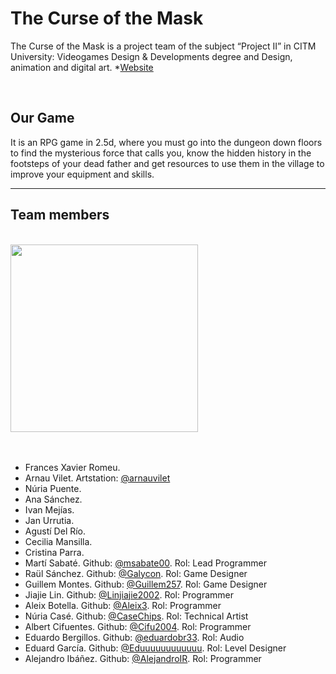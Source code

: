 # The Curse of the Mask 



The Curse of the Mask is a project team of the subject “Project II” in CITM University: Videogames Design & Developments degree and Design, animation and digital art. *[Website](https://southwest-studios.github.io/Suregs-Mask/)

<br>

## Our Game

It is an RPG game in 2.5d, where you must go into the dungeon down floors to find the mysterious force that calls you, know the hidden history in the footsteps of your dead father and get resources to use them in the village to improve your equipment and skills.
<hr>


## Team members

<br>

<img src="https://github.com/SouthWest-Studios/Suregs-Mask/assets/71668554/50560936-a985-40c1-a499-22cae846566a" width="300px">

<br>
<br>
<br>

- Frances Xavier Romeu.
- Arnau Vilet. Artstation: [@arnauvilet](https://www.artstation.com/arnauvilet)
- Núria Puente.
- Ana Sánchez.
- Ivan Mejías.
- Jan Urrutia.
- Agustí Del Río.
- Cecilia Mansilla.
- Cristina Parra.
- Martí Sabaté. Github: [@msabate00](https://github.com/msabate00). Rol: Lead Programmer
- Raül Sánchez. Github: [@Galycon]([https://github.com/msabate00](https://github.com/Galycon)). Rol: Game Designer
- Guillem Montes. Github: [@Guillem257](https://github.com/Guillem257). Rol: Game Designer
- Jiajie Lin. Github: [@Linjiajie2002](https://github.com/Linjiajie2002). Rol: Programmer
- Aleix Botella. Github: [@Aleix3](https://github.com/Aleix3). Rol: Programmer
- Núria Casé. Github: [@CaseChips](https://github.com/CaseChips). Rol: Technical Artist
- Albert Cifuentes. Github: [@Cifu2004](https://github.com/Cifu2004). Rol: Programmer
- Eduardo Bergillos. Github: [@eduardobr33](https://github.com/eduardobr33). Rol: Audio
- Eduard García. Github: [@Eduuuuuuuuuuuu](https://github.com/Eduuuuuuuuuuuu). Rol: Level Designer
- Alejandro Ibáñez. Github: [@AlejandroIR](https://github.com/AlejandroIR). Rol: Programmer




               
